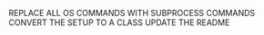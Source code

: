 




REPLACE ALL OS COMMANDS WITH SUBPROCESS COMMANDS
CONVERT THE SETUP TO A CLASS
UPDATE THE README
